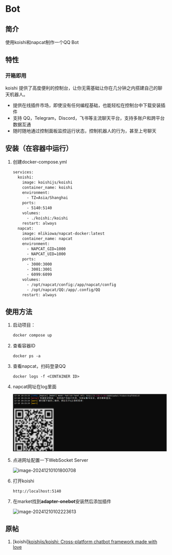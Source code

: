 # Bot

## 简介
使用koishi和napcat制作一个QQ Bot

## 特性

### 开箱即用

koishi 提供了高度便利的控制台，让你无需基础让你在几分钟之内搭建自己的聊天机器人。

- 提供在线插件市场，即使没有任何编程基础，也能轻松在控制台中下载安装插件
- 支持 QQ，Telegram，Discord，飞书等主流聊天平台，支持多账户和跨平台数据互通
- 随时随地通过控制面板监控运行状态，控制机器人的行为，甚至上号聊天

## 安装（在容器中运行）

1. 创建docker-compose.yml

   ```
   services:
     koishi:
       image: koishijs/koishi
       container_name: koishi
       environment:
         - TZ=Asia/Shanghai
       ports:
         - 5140:5140
       volumes:
         - ./koishi:/koishi
       restart: always
     napcat:
       image: mlikiowa/napcat-docker:latest
       container_name: napcat
       environment:
         - NAPCAT_GID=1000
         - NAPCAT_UID=1000
       ports:
         - 3000:3000
         - 3001:3001
         - 6099:6099
       volumes:
         - /opt/napcat/config:/app/napcat/config
         - /opt/napcat/QQ:/app/.config/QQ
       restart: always
   ```

## 使用方法

1. 启动项目：
   ```bash
   docker compose up
   ```

2. 查看容器ID
   ```
   docker ps -a
   ```

3. 查看napcat，扫码登录QQ

   ```
   docker logs -f <CONTAINER ID>
   ```

4. napcat网址在log里面

   ![image-20241210101724578](image-20241210101724578.png)

5. 点进网址配置一下WebSocket Server

   ![image-20241210101800708](C:\Users\34861\AppData\Roaming\Typora\typora-user-images\image-20241210101800708.png)

6. 打开koishi

   ```
   http://localhost:5140
   ```

7. 在market找到**adapter-onebot**安装然后添加插件

   ![image-20241210102223613](C:\Users\34861\AppData\Roaming\Typora\typora-user-images\image-20241210102223613.png)

## 原帖

1. [koishi][koishijs/koishi: Cross-platform chatbot framework made with love](https://github.com/koishijs/koishi)
